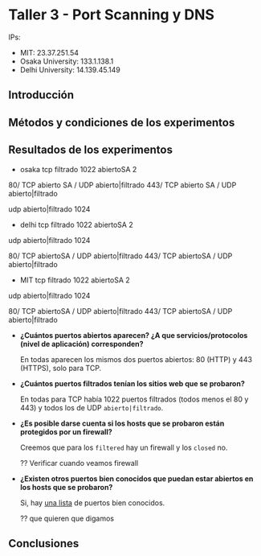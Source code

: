 # Taller 3 - Port Scanning y DNS

IPs:

- MIT: 23.37.251.54
- Osaka University: 133.1.138.1
- Delhi University: 14.139.45.149


## Introducción

## Métodos y condiciones de los experimentos

## Resultados de los experimentos


- osaka
tcp
 filtrado     1022
abiertoSA       2

80/ TCP abierto SA / UDP abierto|filtrado
443/ TCP abierto SA / UDP abierto|filtrado

udp
 abierto|filtrado    1024

- delhi
tcp
 filtrado     1022
abiertoSA       2

udp
 abierto|filtrado    1024

80/ TCP abiertoSA / UDP abierto|filtrado
443/ TCP abiertoSA / UDP abierto|filtrado

- MIT
tcp
 filtrado     1022
abiertoSA       2

udp
 abierto|filtrado    1024

80/ TCP abiertoSA / UDP abierto|filtrado
443/ TCP abiertoSA / UDP abierto|filtrado

- **¿Cuántos puertos abiertos aparecen? ¿A que servicios/protocolos (nivel de aplicación) corresponden?**

  En todas aparecen los mismos dos puertos abiertos: 80 (HTTP) y 443 (HTTPS), solo para TCP.

- **¿Cuántos puertos filtrados tenían los sitios web que se probaron?**

  En todas para TCP había 1022 puertos filtrados (todos menos el 80 y 443) y todos los de UDP `abierto|filtrado`.

- **¿Es posible darse cuenta si los hosts que se probaron están protegidos por un firewall?**

  Creemos que para los `filtered` hay un firewall y los `closed` no.

  ?? Verificar cuando veamos firewall

- **¿Existen otros puertos bien conocidos que puedan estar abiertos en los hosts que se probaron?**

  Si, hay [una lista](https://en.wikipedia.org/wiki/List_of_TCP_and_UDP_port_numbers) de puertos bien conocidos.

  ?? que quieren que digamos

## Conclusiones
